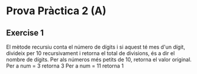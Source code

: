 # Prova Pràctica 2 (A)

## Exercise 1
El mètode recursiu conta el número de dígits i si aquest té mes d'un dígit, divideix per 10 recursivament i retorna el total de divisions, és a dir el nombre de dígits.
Per als números més petits de 10, retorna el valor original.
Per a num = 3 retorna 3
Per a num = 11 retorna 1
